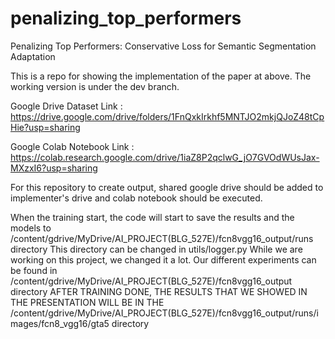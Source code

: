 # penalizing_top_performers
Penalizing Top Performers: Conservative Loss for Semantic Segmentation Adaptation

This is a repo for showing the implementation of the paper at above. The working version is under the dev branch.

Google Drive Dataset Link : https://drive.google.com/drive/folders/1FnQxkIrkhf5MNTJO2mkjQJoZ48tCpHie?usp=sharing

Google Colab Notebook Link : https://colab.research.google.com/drive/1iaZ8P2qclwG_jO7GVOdWUsJax-MXzxI6?usp=sharing

For this repository to create output, shared google drive should be added to implementer's drive and colab notebook should be executed.

When the training start, the code will start to save the results and the models to /content/gdrive/MyDrive/AI_PROJECT(BLG_527E)/fcn8vgg16_output/runs directory This directory can be changed in utils/logger.py While we are working on this project, we changed it a lot. Our different experiments can be found in /content/gdrive/MyDrive/AI_PROJECT(BLG_527E)/fcn8vgg16_output directory AFTER TRAINING DONE, THE RESULTS THAT WE SHOWED IN THE PRESENTATION WILL BE IN THE /content/gdrive/MyDrive/AI_PROJECT(BLG_527E)/fcn8vgg16_output/runs/images/fcn8_vgg16/gta5 directory
